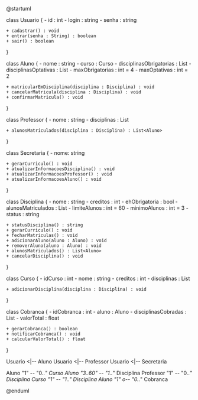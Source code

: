@startuml

class Usuario {
    - id : int
    - login : string
    - senha : string

    + cadastrar() : void
    + entrar(senha : String) : boolean
    + sair() : boolean
}

class Aluno {
    - nome : string
    - curso : Curso
    - disciplinasObrigatorias : List<Disciplina>
    - disciplinasOptativas : List<Disciplina>
    - maxObrigatorias : int = 4
    - maxOptativas : int = 2

    + matricularEmDisciplina(disciplina : Disciplina) : void
    + cancelarMatricula(disciplina : Disciplina) : void
    + confirmarMatricula() : void
}

class Professor {
    - nome : string
    - disciplinas : List<Disciplina>

    + alunosMatriculados(disciplina : Disciplina) : List<Aluno>
}

class Secretaria {
    - nome: string

    + gerarCurriculo() : void
    + atualizarInformacoesDisciplina() : void
    + atualizarInformacoesProfessor() : void
    + atualizarInformacoesAluno() : void
}

class Disciplina {
    - nome : string
    - creditos : int
    - ehObrigatoria : bool
    - alunosMatriculados : List<Aluno>
    - limiteAlunos : int = 60
    - minimoAlunos : int = 3
    - status : string

    + statusDisciplina() : string
    + gerarCurriculo() : void
    + fecharMatriculas() : void
    + adicionarAluno(aluno : Aluno) : void
    + removerAluno(aluno : Aluno) : void
    + alunosMatriculados() : List<Aluno>
    + cancelarDisciplina() : void
}

class Curso {
    - idCurso : int
    - nome : string
    - creditos : int
    - disciplinas : List<Disciplina>

    + adicionarDisciplina(disciplina : Disciplina) : void
}

class Cobranca {
    - idCobranca : int
    - aluno : Aluno
    - disciplinasCobradas : List<Disciplina>
    - valorTotal : float

    + gerarCobranca() : boolean
    + notificarCobranca() : void
    + calcularValorTotal() : float
}

Usuario <|-- Aluno
Usuario <|-- Professor
Usuario <|-- Secretaria

Aluno "1" -- "0..*" Curso 
Aluno "3..60" -- "1..*" Disciplina 
Professor "1" -- "0..*" Disciplina 
Curso "1" *-- "1..*" Disciplina 
Aluno "1" o-- "0..*" Cobranca 

@enduml

